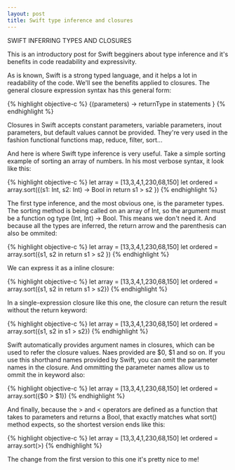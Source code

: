 ```yaml
---
layout: post
title: Swift type inference and closures
---
```


SWIFT INFERRING TYPES AND CLOSURES

This is an introductory post for Swift begginers about type inference and it's benefits in code readability and expressivity.

As is known, Swift is a strong typed language, and it helps a lot in readability of the code. We'll see the benefits applied to closures. The general closure expression syntax has this general form:

{% highlight objective-c %}
    {(parameters) -> returnType in
        statements
    }
{% endhighlight %}

Closures in Swift accepts constant parameters, variable parameters, inout parameters, but default values cannot be provided. They're very used in the fashion functional functions map, reduce, filter, sort...

And here is where Swift type inference is very useful. Take a simple sorting example of sorting an array of numbers. In his most verbose syntax, it look like this:

{% highlight objective-c %}
    let array = [13,3,4,1,230,68,150]
    let ordered = array.sort({(s1: Int, s2: Int) -> Bool in
        return s1 > s2
    })
{% endhighlight %}

The first type inference, and the most obvious one, is the parameter types. The sorting method is being called on an array of Int, so the argument must be a function og type (Int, Int) -> Bool. This means we don't need it. And because all the types are inferred, the return arrow and the parenthesis can also be ommited:

{% highlight objective-c %}
    let array = [13,3,4,1,230,68,150]
    let ordered = array.sort({s1, s2 in
        return s1 > s2
    })
{% endhighlight %}

We can express it as a inline closure:

{% highlight objective-c %}
    let array = [13,3,4,1,230,68,150]
    let ordered = array.sort({s1, s2 in return s1 > s2})
{% endhighlight %}

In a single-expression closure like this one, the closure can return the result without the return keyword:

{% highlight objective-c %}
    let array = [13,3,4,1,230,68,150]
    let ordered = array.sort({s1, s2 in s1 > s2})
{% endhighlight %}

Swift automatically provides argument names in closures, which can be used to refer the closure values. Naes provided are $0, $1 and so on. If you use this shorthand names provided by Swift, you can omit the parameter names in the closure. And ommitting the parameter names allow us to ommit the in keyword also:

{% highlight objective-c %}
    let array = [13,3,4,1,230,68,150]
    let ordered = array.sort({$0 > $1})
{% endhighlight %}

And finally, because the > and < operators are defined as a function that takes to parameters and returns a Bool, that exactly matches what sort() method expects, so the shortest version ends like this:

{% highlight objective-c %}
    let array = [13,3,4,1,230,68,150]
    let ordered = array.sort(>)
{% endhighlight %}


The change from the first version to this one it's pretty nice to me!

